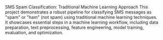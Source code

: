SMS Spam Classification: Traditional Machine Learning Approach
This project demonstrates a robust pipeline for classifying SMS messages as "spam" or "ham" (not spam) using traditional machine learning techniques. It showcases essential steps in a machine learning workflow, including data preparation, text preprocessing, feature engineering, model training, evaluation, and optimization.
